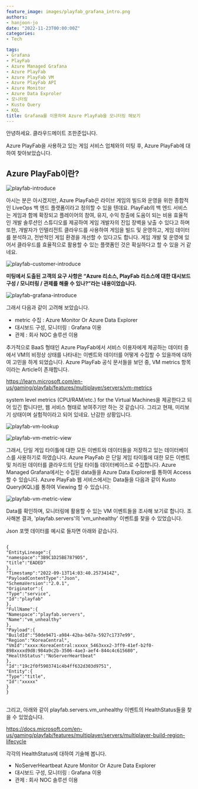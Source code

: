 ```yaml
---
feature_image: images/playfab_grafana_intro.png
authors:
- hanjoon-jo
date: "2022-11-23T00:00:00Z"
categories:
- Tech

tags:
- Grafana
- PlayFab
- Azure Managed Grafana
- Azure PlayFab
- Azure PlayFab VM
- Azure PlayFab API
- Azure Monitor
- Azure Data Exproler 
- 모니터링
- Kusto Query
- KQL
title: Grafana를 이용하여 Azure PlayFab을 모니터링 해보기
---
```


안녕하세요. 클라우드메이트 조한준입니다.

Azure PlayFab을 사용하고 있는 게임 서비스 업체와의 미팅 후, Azure PlayFab에 대하여 찾아보았습니다.

## Azure PlayFab이란?
![playfab-introduce](images/playfab_intro.png)

아시는 분은 아시겠지만, Azure PlayFab은 라이브 게임의 빌드와 운영을 위한 종합적인 LiveOps 백 엔드 플랫폼이라고 정의할 수 있을 텐데요.
PlayFab의 백 엔드 서비스는 게임과 함께 확장되고 플레이어의 참여, 유지, 수익 창출에 도움이 되는 비용 효율적인 개발 솔루션인 스튜디오를 제공하여 게임 개발자의 진입 장벽을 낮출 수 있다고 하며
또한, 개발자가 인텔리전트 클라우드를 사용하여 게임을 빌드 및 운영하고, 게임 데이터를 분석하고, 전반적인 게임 환경을 개선할 수 있다고도 합니다.
게임 개발 및 운영에 있어서 클라우드를 효율적으로 활용할 수 있는 플랫폼인 것은 확실하다고 할 수 있을 거 같네요.

![playfab-customer-introduce](images/playfab_customer_intro.png)

**미팅에서 도출된 고객의 요구 사항은 “Azure 리소스, PlayFab 리소스에 대한 대시보드 구성 / 모니터링 / 관제를 해줄 수 있나?”라는 내용이었습니다.**

![playfab-grafana-introduce](images/playfab_grafana_intro.png)

그래서 다음과 같이 고려해 보았습니다.

* metric 수집 : Azure Monitor Or Azure Data Explorer
* 대시보드 구성, 모니터링 : Grafana 이용
* 관제 : 회사 NOC 솔루션 이용

추가적으로 BaaS 형태인 Azure PlayFab에서 서비스 이용자에게 제공하는 데이터 중에서 VM의 비정상 상태를 나타내는 이벤트와 데이터를 어떻게 수집할 수 있을까에 대하여 고민을 하게 되었습니다.
Azure PlayFab 공식 문서들을 보던 중, VM metrics 항목이라는 Article이 존재합니다.

https://learn.microsoft.com/en-us/gaming/playfab/features/multiplayer/servers/vm-metrics

system level metrics (CPU/RAM/etc.) for the Virtual Machines을 제공한다고 되어 있긴 합니다만, 웹 서비스 형태로 보여주기만 하는 것 같습니다. 
그리고 현재, 미리보기 상태이며 실험적이라고 되어 있네요. 난감한 상황입니다.

![playfab-vm-lookup](images/playfab_vm_lookup.png)

![playfab-vm-metric-view](images/playfab_vm_metric_view.png)


그래서, 단일 게임 타이틀에 대한 모든 이벤트와 데이터들을 저장하고 있는 데이터베이스를 사용하기로 하였습니다. 
Azure PlayFab 은 단일 게임 타이틀에 대한 모든 이벤트 및 처리된 데이터를 클라우드의 단일 타이틀 데이터베이스로 수집합니다. 
Azure Managed Grafana에서는 수집된 data들을 Azure Data Explorer를 통하여 Access 할 수 있습니다. 
Azure PlayFab 웹 서비스에서는 Data들을 다음과 같이 Kusto Query(KQL)를 통하여 Viewing 할 수 있습니다.

![playfab-vm-metric-view](images/playfab_web_event_query.png)

Data를 확인하며, 모니터링에 활용할 수 있는 VM 이벤트들을 조사해 보기로 합니다.
조사해본 결과, 'playfab.servers'의 'vm_unhealthy' 이벤트를 찾을 수 있었습니다.

Json 포맷 데이터를 예시로 들자면 아래와 같습니다.

<pre>
<code>
{
"EntityLineage":{
"namespace":"3B9C1D25BE7879D5",
"title":"EADED"
},
"Timestamp":"2022-09-13T14:03:40.2573414Z",
"PayloadContentType":"Json",
"SchemaVersion":"2.0.1",
"Originator":{
"Type":"service",
"Id":"playfab"
},
"FullName":{
"Namespace":"playfab.servers",
"Name":"vm_unhealthy"
},
"Payload":{
"BuildId":"50de9471-a984-42ba-b67a-5927c1737e99",
"Region":"KoreaCentral",
"VmId":"xxxx:KoreaCentral:xxxxx_5463xxx2-3ff9-41ef-b2f0-898xxxxd9d8:984a9c2b-3506-4ae3-aef4-844c4c615680",
"HealthStatus":"NoServerHeartbeat"
},
"Id":"19c2f0f5903741c4b4ff632d303d9751",
"Entity":{
"Type":"title",
"Id":"xxxxx"
}
}
</code>
</pre>

그리고, 아래와 같이 playfab.servers.vm_unhealthy 이벤트의 HealthStatus들을 찾을 수 있었습니다.

https://docs.microsoft.com/en-us/gaming/playfab/features/multiplayer/servers/multiplayer-build-region-lifecycle

각각의 HealthStatus에 대하여 기술해 봅니다.

* NoServerHeartbeat
    Azure Monitor Or Azure Data Explorer
* 대시보드 구성, 모니터링 : Grafana 이용
* 관제 : 회사 NOC 솔루션 이용











